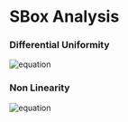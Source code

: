 # SBox Analysis

### Differential Uniformity

![equation](https://latex.codecogs.com/svg.latex?\LARGE&space;max_{00\le&space;in,out\le&space;FF}&space;DDT(in,out)=64)

### Non Linearity

![equation](https://latex.codecogs.com/svg.latex?\LARGE&space;2^{n-1}-max_{00\le&space;\alpha&space;,\beta&space;\le&space;FF}&space;\|LAT(in,out)\|=128-64=64)
